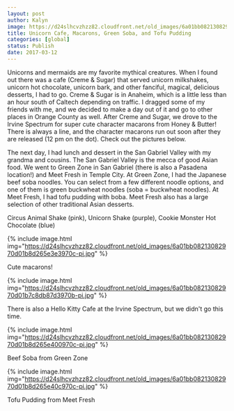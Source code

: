 ```yaml
---
layout: post
author: Kalyn
image: https://d24slhcvzhzz82.cloudfront.net/old_images/6a01bb08213082970d01bb097ead87970d-pi.jpg
title: Unicorn Cafe, Macarons, Green Soba, and Tofu Pudding
categories: [global]
status: Publish
date: 2017-03-12
---
```


Unicorns and mermaids are my favorite mythical creatures. When I found out there was a cafe (Creme &amp; Sugar) that served unicorn milkshakes, unicorn hot chocolate, unicorn bark, and other fanciful, magical, delicious desserts, I had to go. Creme &amp; Sugar is in Anaheim, which is a little less than an hour south of Caltech depending on traffic. I dragged some of my friends with me, and we decided to make a day out of it and go to other places in Orange County as well. After Creme and Sugar, we drove to the Irvine Spectrum for super cute character macarons from Honey &amp; Butter! There is always a line, and the character macarons run out soon after they are released (12 pm on the dot). Check out the pictures below.

The next day, I had lunch and dessert in the San Gabriel Valley with my grandma and cousins. The San Gabriel Valley is the mecca of good Asian food. We went to Green Zone in San Gabriel (there is also a Pasadena location!) and Meet Fresh in Temple City. At Green Zone, I had the Japanese beef soba noodles. You can select from a few different noodle options, and one of them is green buckwheat noodles (soba = buckwheat noodles). At Meet Fresh, I had tofu pudding with boba. Meet Fresh also has a large selection of other traditional Asian desserts.

<div class="photo-caption caption-xid-6a01bb08213082970d01bb097ead87970d" id="caption-xid-6a01bb08213082970d01bb097ead87970d">Circus Animal Shake (pink), Unicorn Shake (purple), Cookie Monster Hot Chocolate (blue)


{% include image.html img="https://d24slhcvzhzz82.cloudfront.net/old_images/6a01bb08213082970d01b8d265e3e3970c-pi.jpg" %}<div class="photo-caption caption-xid-6a01bb08213082970d01b8d265e3e3970c" id="caption-xid-6a01bb08213082970d01b8d265e3e3970c">Cute macarons!


{% include image.html img="https://d24slhcvzhzz82.cloudfront.net/old_images/6a01bb08213082970d01b7c8db87d3970b-pi.jpg" %}<div class="photo-caption caption-xid-6a01bb08213082970d01b7c8db87d3970b" id="caption-xid-6a01bb08213082970d01b7c8db87d3970b">There is also a Hello Kitty Cafe at the Irvine Spectrum, but we didn't go this time.


{% include image.html img="https://d24slhcvzhzz82.cloudfront.net/old_images/6a01bb08213082970d01b8d265e400970c-pi.jpg" %}<div class="photo-caption caption-xid-6a01bb08213082970d01b8d265e400970c" id="caption-xid-6a01bb08213082970d01b8d265e400970c">Beef Soba from Green Zone


{% include image.html img="https://d24slhcvzhzz82.cloudfront.net/old_images/6a01bb08213082970d01b8d265e40c970c-pi.jpg" %}<div class="photo-caption caption-xid-6a01bb08213082970d01b8d265e40c970c" id="caption-xid-6a01bb08213082970d01b8d265e40c970c">Tofu Pudding from Meet Fresh

